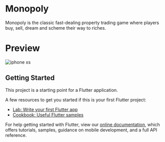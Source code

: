 # Monopoly

Monopoly is the classic fast-dealing property trading game where players buy, sell, dream and scheme their way to riches. 


# Preview
![iphone xs](https://github.com/psrrao/Monopoly/blob/master/assets/screenshots/monopolyCal.png)



## Getting Started

This project is a starting point for a Flutter application.

A few resources to get you started if this is your first Flutter project:

- [Lab: Write your first Flutter app](https://flutter.io/docs/get-started/codelab)
- [Cookbook: Useful Flutter samples](https://flutter.io/docs/cookbook)

For help getting started with Flutter, view our 
[online documentation](https://flutter.io/docs), which offers tutorials, 
samples, guidance on mobile development, and a full API reference.
